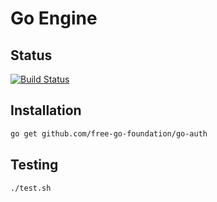 # Go Engine

## Status
[![Build Status](https://travis-ci.org/fschr/mo.png)](https://travis-ci.org/free-go-foundation/go-auth)

## Installation

```bash
go get github.com/free-go-foundation/go-auth
```

## Testing

```bash
./test.sh
```
